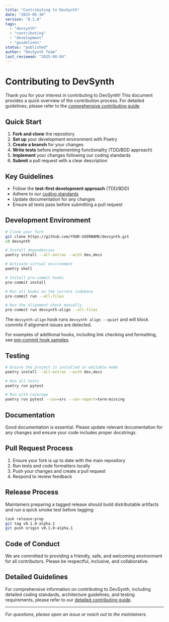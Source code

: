 ```yaml
---
title: "Contributing to DevSynth"
date: "2025-05-30"
version: "0.1.0"
tags:
  - "devsynth"
  - "contributing"
  - "development"
  - "guidelines"
status: "published"
author: "DevSynth Team"
last_reviewed: "2025-08-04"
---
```


# Contributing to DevSynth

Thank you for your interest in contributing to DevSynth! This document provides a quick overview of the contribution process. For detailed guidelines, please refer to the [comprehensive contributing guide](docs/developer_guides/contributing.md).

## Quick Start

1. **Fork and clone** the repository
2. **Set up** your development environment with Poetry
3. **Create a branch** for your changes
4. **Write tests** before implementing functionality (TDD/BDD approach)
5. **Implement** your changes following our coding standards
6. **Submit** a pull request with a clear description

## Key Guidelines

- Follow the **test-first development approach** (TDD/BDD)
- Adhere to our [coding standards](docs/developer_guides/code_style.md)
- Update documentation for any changes
- Ensure all tests pass before submitting a pull request

## Development Environment

```bash
# Clone your fork
git clone https://github.com/YOUR-USERNAME/devsynth.git
cd devsynth

# Install dependencies
poetry install --all-extras --with dev,docs

# Activate virtual environment
poetry shell

# Install pre-commit hooks
pre-commit install

# Run all hooks on the current codebase
pre-commit run --all-files

# Run the alignment check manually
pre-commit run devsynth-align --all-files
```

The `devsynth-align` hook runs `devsynth align --quiet` and will block commits
if alignment issues are detected.

For examples of additional hooks, including link checking and formatting, see [pre-commit hook samples](docs/developer_guides/pre_commit_samples.md).

## Testing

```bash
# Ensure the project is installed in editable mode
poetry install --all-extras --with dev,docs

# Run all tests
poetry run pytest

# Run with coverage
poetry run pytest --cov=src --cov-report=term-missing
```

## Documentation

Good documentation is essential. Please update relevant documentation for any changes and ensure your code includes proper docstrings.

## Pull Request Process

1. Ensure your fork is up to date with the main repository
2. Run tests and code formatters locally
3. Push your changes and create a pull request
4. Respond to review feedback

## Release Process

Maintainers preparing a tagged release should build distributable artifacts and
run a quick smoke test before tagging:

```bash
task release:prep
git tag v0.1.0-alpha.1
git push origin v0.1.0-alpha.1
```

## Code of Conduct

We are committed to providing a friendly, safe, and welcoming environment for all contributors. Please be respectful, inclusive, and collaborative.

## Detailed Guidelines

For comprehensive information on contributing to DevSynth, including detailed coding standards, architecture guidelines, and testing requirements, please refer to our [detailed contributing guide](docs/developer_guides/contributing.md).

---

_For questions, please open an issue or reach out to the maintainers._
